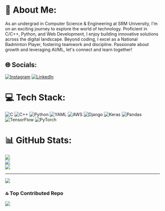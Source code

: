 # 💫 About Me:
As an undergrad in Computer Science & Engineering at SRM University, I'm on an exciting journey to explore the world of technology. Proficient in C/C++, Python, and Web Development, I enjoy building innovative solutions across the digital landscape. Beyond coding, I excel as a National Badminton Player, fostering teamwork and discipline. Passionate about growth and leveraging AI/ML, let's connect and learn together!


## 🌐 Socials:
[![Instagram](https://img.shields.io/badge/Instagram-%23E4405F.svg?logo=Instagram&logoColor=white)](https://www.instagram.com/atharv_aras/) [![LinkedIn](https://img.shields.io/badge/LinkedIn-%230077B5.svg?logo=linkedin&logoColor=white)](https://www.linkedin.com/in/atharv-aras-97b293260)

# 💻 Tech Stack:
![C](https://img.shields.io/badge/c-%2300599C.svg?style=for-the-badge&logo=c&logoColor=white) ![C++](https://img.shields.io/badge/c++-%2300599C.svg?style=for-the-badge&logo=c%2B%2B&logoColor=white) ![Python](https://img.shields.io/badge/python-3670A0?style=for-the-badge&logo=python&logoColor=ffdd54) ![YAML](https://img.shields.io/badge/yaml-%23ffffff.svg?style=for-the-badge&logo=yaml&logoColor=151515) ![AWS](https://img.shields.io/badge/AWS-%23FF9900.svg?style=for-the-badge&logo=amazon-aws&logoColor=white) ![Django](https://img.shields.io/badge/django-%23092E20.svg?style=for-the-badge&logo=django&logoColor=white) ![Keras](https://img.shields.io/badge/Keras-%23D00000.svg?style=for-the-badge&logo=Keras&logoColor=white) ![Pandas](https://img.shields.io/badge/pandas-%23150458.svg?style=for-the-badge&logo=pandas&logoColor=white) ![TensorFlow](https://img.shields.io/badge/TensorFlow-%23FF6F00.svg?style=for-the-badge&logo=TensorFlow&logoColor=white) ![PyTorch](https://img.shields.io/badge/PyTorch-%23EE4C2C.svg?style=for-the-badge&logo=PyTorch&logoColor=white)
# 📊 GitHub Stats:
![](https://github-readme-stats.vercel.app/api?username=Atharv1610&theme=dark&hide_border=false&include_all_commits=false&count_private=true)<br/>
![](https://github-readme-streak-stats.herokuapp.com/?user=Atharv1610&theme=dark&hide_border=false)<br/>
![](https://github-readme-stats.vercel.app/api/top-langs/?username=Atharv1610&theme=dark&hide_border=false&include_all_commits=false&count_private=true&layout=compact)

---
[![](https://visitcount.itsvg.in/api?id=Atharv1610&icon=0&color=0)](https://visitcount.itsvg.in)

<!-- Proudly created with GPRM ( https://gprm.itsvg.in ) -->
### 🔝 Top Contributed Repo
![](https://github-contributor-stats.vercel.app/api?username=Atharv1610&limit=5&theme=dark&combine_all_yearly_contributions=true)




